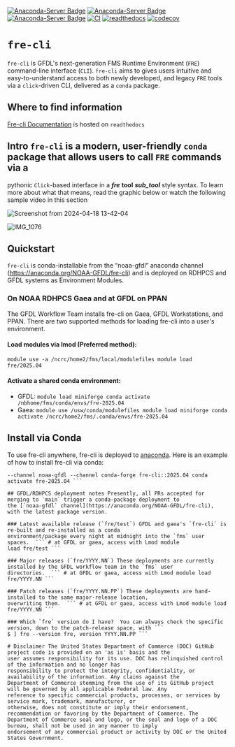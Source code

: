[![Anaconda-Server
Badge](https://anaconda.org/noaa-gfdl/fre-cli/badges/version.svg)](https://anaconda.org/noaa-gfdl/fre-cli)
[![Anaconda-Server
Badge](https://anaconda.org/noaa-gfdl/fre-cli/badges/latest_release_date.svg)](https://anaconda.org/noaa-gfdl/fre-cli)
[![Anaconda-Server
Badge](https://anaconda.org/noaa-gfdl/fre-cli/badges/latest_release_relative_date.svg)](https://anaconda.org/noaa-gfdl/fre-cli)
[![CI](https://github.com/NOAA-GFDL/fre-cli/workflows/publish_conda/badge.svg)](https://github.com/NOAA-GFDL/fre-cli/actions?query=workflow%3Apublish_conda+branch%3Amain++)
[![readthedocs](https://app.readthedocs.org/projects/noaa-gfdl-fre-cli/badge/?version=latest&style=flat)](https://noaa-gfdl.readthedocs.io/projects/fre-cli/en/latest/)
[![codecov](https://codecov.io/gh/NOAA-GFDL/fre-cli/graph/badge.svg?token=iGb0wEuWs1)](https://codecov.io/gh/NOAA-GFDL/fre-cli)

# **`fre-cli`**

`fre-cli` is GFDL's next-generation FMS Runtime Environment (`FRE`) command-line interface (`CLI`). `fre-cli` aims to
gives users intuitive and easy-to-understand access to both newly developed, and legacy `FRE` tools via a `click`-driven
CLI, delivered as a `conda` package.

## **Where to find information**

[Fre-cli Documentation](https://noaa-gfdl.readthedocs.io/projects/fre-cli/en/latest/index.html) is hosted on
`readthedocs`

## **Intro** `fre-cli` is a modern, user-friendly `conda` package that allows users to call `FRE` commands via a
pythonic `Click`-based interface in a **_fre_** **tool** **_sub_tool_** style syntax. To learn more about what that
means, read the graphic below or watch the following sample video in this section

![Screenshot from 2024-04-18
13-42-04](https://github.com/NOAA-GFDL/fre-cli/assets/98476720/43c028a6-4e6a-42fe-8bec-008b6758ea9b)

![IMG_1076](https://github.com/NOAA-GFDL/fre-cli/assets/98476720/817cabe1-6e3b-4210-9874-b13f601265d6)

## **Quickstart**

`fre-cli` is conda-installable from the “noaa-gfdl” anaconda channel (https://anaconda.org/NOAA-GFDL/fre-cli) and is
deployed on RDHPCS and GFDL systems as Environment Modules.

### On NOAA RDHPCS Gaea and at GFDL on PPAN

The GFDL Workflow Team installs fre-cli on Gaea, GFDL Workstations, and PPAN.  There are two supported methods for
loading fre-cli into a user's environment.

#### Load modules via lmod (Preferred method):

``` module use -a /ncrc/home2/fms/local/modulefiles module load fre/2025.04 ```

#### Activate a shared conda environment:

- GFDL: ``` module load miniforge conda activate /nbhome/fms/conda/envs/fre-2025.04 ```
- Gaea: ``` module use /usw/conda/modulefiles module load miniforge conda activate
  /ncrc/home2/fms/.conda/envs/fre-2025.04 ```

## Install via Conda

To use fre-cli anywhere, fre-cli is deployed to [anaconda](https://anaconda.org/NOAA-GFDL/fre-cli).  Here is an example
of how to install fre-cli via conda:

``` conda config --append channels noaa-gfdl conda config --append channels conda-forge conda create --name fre-2025.04
--channel noaa-gfdl --channel conda-forge fre-cli::2025.04 conda activate fre-2025.04 ```

## GFDL/RDHPCS deployment notes Presently, all PRs accepted for merging to `main` trigger a conda-package deployment to
the [`noaa-gfdl` channel](https://anaconda.org/NOAA-GFDL/fre-cli), with the latest package version.

### Latest available release (`fre/test`) GFDL and gaea's `fre-cli` is re-built and re-installed as a conda
environment/package every night at midnight into the `fms` user spaces.  ``` # at GFDL or gaea, access with Lmod module
load fre/test ```

### Major releases (`fre/YYYY.NN`) These deployments are currently installed by the GFDL workflow team in the `fms` user
directories.  ``` # at GFDL or gaea, access with Lmod module load fre/YYYY.NN ```

### Patch releases (`fre/YYYY.NN.PP`) These deployments are hand-installed to the same major-release location,
overwriting them.  ``` # at GFDL or gaea, access with Lmod module load fre/YYYY.NN ```

### Which `fre` version do I have?  You can always check the specific version, down to the patch-release space, with ```
$ ] fre --version fre, version YYYY.NN.PP ```

# Disclaimer The United States Department of Commerce (DOC) GitHub project code is provided on an 'as is' basis and the
user assumes responsibility for its use. DOC has relinquished control of the information and no longer has
responsibility to protect the integrity, confidentiality, or availability of the information. Any claims against the
Department of Commerce stemming from the use of its GitHub project will be governed by all applicable Federal law. Any
reference to specific commercial products, processes, or services by service mark, trademark, manufacturer, or
otherwise, does not constitute or imply their endorsement, recommendation or favoring by the Department of Commerce. The
Department of Commerce seal and logo, or the seal and logo of a DOC bureau, shall not be used in any manner to imply
endorsement of any commercial product or activity by DOC or the United States Government.
